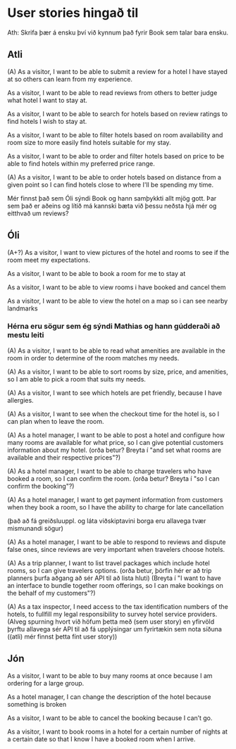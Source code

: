 # User stories hingað til

Ath: Skrifa þær á ensku því við kynnum það fyrir Book sem talar bara ensku.

## Atli

(A) As a visitor, I want to be able to submit a review for a hotel I have stayed at so others can learn from my experience.

As a visitor, I want to be able to read reviews from others to better judge what hotel I want to stay at.

As a visitor, I want to be able to search for hotels based on review ratings to find hotels I wish to stay at.

As a visitor, I want to be able to filter hotels based on room availability and room size to more easily find hotels suitable for my stay.

As a visitor, I want to be able to order and filter hotels based on price to be able to find hotels within my preferred price range.

(A) As a visitor, I want to be able to order hotels based on distance from a given point so I can find hotels close to where I'll be spending my time.

Mér finnst það sem Óli sýndi Book og hann samþykkti allt mjög gott. Þar sem það er aðeins og lítið má kannski bæta við þessu neðsta hjá mér og eitthvað um reviews?

## Óli

(A+?) As a visitor, I want to view pictures of the hotel and rooms to see if the room meet my expectations.

As a visitor, I want to be able to book a room for me to stay at

As a visitor, I want to be able to view rooms i have booked and cancel them

As a visitor, I want to be able to view the hotel on a map so i can see nearby landmarks

### Hérna eru sögur sem ég sýndi Mathias og hann gúdderaði að mestu leiti

(A) As a visitor, I want to be able to read what amenities are available in the room in order to determine of the room matches my needs.

(A) As a visitor, I want to be able to sort rooms by size, price, and amenities, so I am able to pick a room that suits my needs.

(A) As a visitor, I want to see which hotels are pet friendly, because I have allergies. 

(A) As a visitor, I want to see when the checkout time for the hotel is, so I can plan when to leave the room.

(A) As a hotel manager, I want to be able to post a hotel and configure how many rooms are available for what price, so I can give potential customers information about my hotel. (orða betur? Breyta í "and set what rooms are available and their respective prices"?)

(A) As a hotel manager, I want to be able to charge travelers who have booked a room, so I can confirm the room. (orða betur? Breyta í "so I can confirm the booking"?)

(A) As a hotel manager, I want to get payment information from customers when they book a room, so I have the ability to charge for late cancellation

(það að fá greiðsluuppl. og láta viðskiptavini borga eru allavega tvær mismunandi sögur)

(A) As a hotel manager, I want to be able to respond to reviews and dispute false ones, since reviews are very important when travelers choose hotels.

(A) As a trip planner, I want to list travel packages which include hotel rooms, so I can give travelers options. (orða betur, þörfin hér er að trip planners þurfa aðgang að sér API til að lista hluti) (Breyta í "I want to have an interface to bundle together room offerings, so I can make bookings on the behalf of my customers"?)

(A) As a tax inspector, I need access to the tax identification numbers of the hotels, to fullfill my legal responsibility to survey hotel service providers. (Alveg spurning hvort við höfum þetta með (sem user story) en yfirvöld þyrftu allavega sér API til að fá upplýsingar um fyrirtækin sem nota síðuna ((atli) mér finnst þetta fínt user story))

## Jón

As a visitor, I want to be able to buy many rooms at once because I am ordering for a large group.

As a hotel manager, I can change the description of the hotel because something is broken

As a visitor, I want to be able to cancel the booking because I can’t go.

As a visitor, I want to book rooms in a hotel for a certain number of nights at a certain date so that I know I have a booked room when I arrive.


